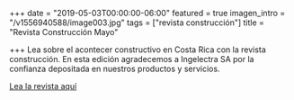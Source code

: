 +++
date = "2019-05-03T00:00:00-06:00"
featured = true
imagen_intro = "/v1556940588/image003.jpg"
tags = ["revista construcción"]
title = "Revista Construcción Mayo"

+++
Lea sobre el acontecer constructivo en Costa Rica con la revista construcción. En esta edición agradecemos a Ingelectra SA por la confianza depositada en nuestros productos y servicios. 

[Lea la revista aquí](https://www.construccion.co.cr/Multimedia/Archivo/6955 "Revista Construcción")